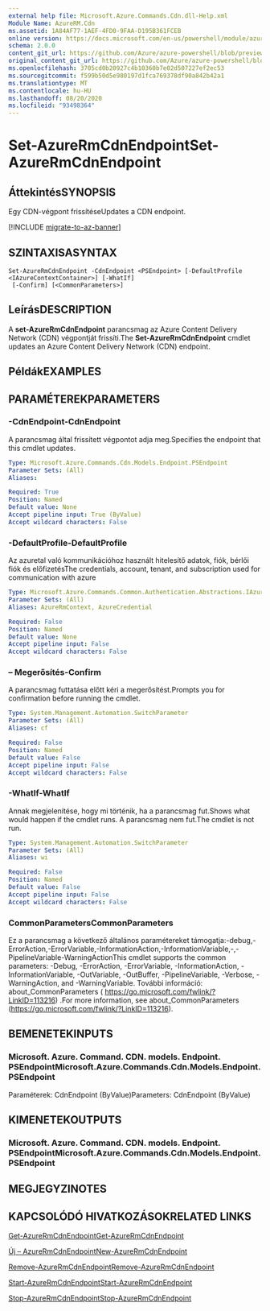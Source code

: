 ```yaml
---
external help file: Microsoft.Azure.Commands.Cdn.dll-Help.xml
Module Name: AzureRM.Cdn
ms.assetid: 1A84AF77-1AEF-4FD0-9FAA-D195B361FCEB
online version: https://docs.microsoft.com/en-us/powershell/module/azurerm.cdn/set-azurermcdnendpoint
schema: 2.0.0
content_git_url: https://github.com/Azure/azure-powershell/blob/preview/src/ResourceManager/Cdn/Commands.Cdn/help/Set-AzureRmCdnEndpoint.md
original_content_git_url: https://github.com/Azure/azure-powershell/blob/preview/src/ResourceManager/Cdn/Commands.Cdn/help/Set-AzureRmCdnEndpoint.md
ms.openlocfilehash: 3705cd0b20927c4b10360b7e02d507227ef2ec53
ms.sourcegitcommit: f599b50d5e980197d1fca769378df90a842b42a1
ms.translationtype: MT
ms.contentlocale: hu-HU
ms.lasthandoff: 08/20/2020
ms.locfileid: "93498364"
---
```

# <span data-ttu-id="bc995-101">Set-AzureRmCdnEndpoint</span><span class="sxs-lookup"><span data-stu-id="bc995-101">Set-AzureRmCdnEndpoint</span></span>

## <span data-ttu-id="bc995-102">Áttekintés</span><span class="sxs-lookup"><span data-stu-id="bc995-102">SYNOPSIS</span></span>
<span data-ttu-id="bc995-103">Egy CDN-végpont frissítése</span><span class="sxs-lookup"><span data-stu-id="bc995-103">Updates a CDN endpoint.</span></span>

[!INCLUDE [migrate-to-az-banner](../../includes/migrate-to-az-banner.md)]

## <span data-ttu-id="bc995-104">SZINTAXISA</span><span class="sxs-lookup"><span data-stu-id="bc995-104">SYNTAX</span></span>

```
Set-AzureRmCdnEndpoint -CdnEndpoint <PSEndpoint> [-DefaultProfile <IAzureContextContainer>] [-WhatIf]
 [-Confirm] [<CommonParameters>]
```

## <span data-ttu-id="bc995-105">Leírás</span><span class="sxs-lookup"><span data-stu-id="bc995-105">DESCRIPTION</span></span>
<span data-ttu-id="bc995-106">A **set-AzureRmCdnEndpoint** parancsmag az Azure Content Delivery Network (CDN) végpontját frissíti.</span><span class="sxs-lookup"><span data-stu-id="bc995-106">The **Set-AzureRmCdnEndpoint** cmdlet updates an Azure Content Delivery Network (CDN) endpoint.</span></span>

## <span data-ttu-id="bc995-107">Példák</span><span class="sxs-lookup"><span data-stu-id="bc995-107">EXAMPLES</span></span>

## <span data-ttu-id="bc995-108">PARAMÉTEREK</span><span class="sxs-lookup"><span data-stu-id="bc995-108">PARAMETERS</span></span>

### <span data-ttu-id="bc995-109">-CdnEndpoint</span><span class="sxs-lookup"><span data-stu-id="bc995-109">-CdnEndpoint</span></span>
<span data-ttu-id="bc995-110">A parancsmag által frissített végpontot adja meg.</span><span class="sxs-lookup"><span data-stu-id="bc995-110">Specifies the endpoint that this cmdlet updates.</span></span>

```yaml
Type: Microsoft.Azure.Commands.Cdn.Models.Endpoint.PSEndpoint
Parameter Sets: (All)
Aliases:

Required: True
Position: Named
Default value: None
Accept pipeline input: True (ByValue)
Accept wildcard characters: False
```

### <span data-ttu-id="bc995-111">-DefaultProfile</span><span class="sxs-lookup"><span data-stu-id="bc995-111">-DefaultProfile</span></span>
<span data-ttu-id="bc995-112">Az azuretal való kommunikációhoz használt hitelesítő adatok, fiók, bérlői fiók és előfizetés</span><span class="sxs-lookup"><span data-stu-id="bc995-112">The credentials, account, tenant, and subscription used for communication with azure</span></span>

```yaml
Type: Microsoft.Azure.Commands.Common.Authentication.Abstractions.IAzureContextContainer
Parameter Sets: (All)
Aliases: AzureRmContext, AzureCredential

Required: False
Position: Named
Default value: None
Accept pipeline input: False
Accept wildcard characters: False
```

### <span data-ttu-id="bc995-113">– Megerősítés</span><span class="sxs-lookup"><span data-stu-id="bc995-113">-Confirm</span></span>
<span data-ttu-id="bc995-114">A parancsmag futtatása előtt kéri a megerősítést.</span><span class="sxs-lookup"><span data-stu-id="bc995-114">Prompts you for confirmation before running the cmdlet.</span></span>

```yaml
Type: System.Management.Automation.SwitchParameter
Parameter Sets: (All)
Aliases: cf

Required: False
Position: Named
Default value: False
Accept pipeline input: False
Accept wildcard characters: False
```

### <span data-ttu-id="bc995-115">-WhatIf</span><span class="sxs-lookup"><span data-stu-id="bc995-115">-WhatIf</span></span>
<span data-ttu-id="bc995-116">Annak megjelenítése, hogy mi történik, ha a parancsmag fut.</span><span class="sxs-lookup"><span data-stu-id="bc995-116">Shows what would happen if the cmdlet runs.</span></span>
<span data-ttu-id="bc995-117">A parancsmag nem fut.</span><span class="sxs-lookup"><span data-stu-id="bc995-117">The cmdlet is not run.</span></span>

```yaml
Type: System.Management.Automation.SwitchParameter
Parameter Sets: (All)
Aliases: wi

Required: False
Position: Named
Default value: False
Accept pipeline input: False
Accept wildcard characters: False
```

### <span data-ttu-id="bc995-118">CommonParameters</span><span class="sxs-lookup"><span data-stu-id="bc995-118">CommonParameters</span></span>
<span data-ttu-id="bc995-119">Ez a parancsmag a következő általános paramétereket támogatja:-debug,-ErrorAction,-ErrorVariable,-InformationAction,-InformationVariable,-,-PipelineVariable-WarningAction</span><span class="sxs-lookup"><span data-stu-id="bc995-119">This cmdlet supports the common parameters: -Debug, -ErrorAction, -ErrorVariable, -InformationAction, -InformationVariable, -OutVariable, -OutBuffer, -PipelineVariable, -Verbose, -WarningAction, and -WarningVariable.</span></span> <span data-ttu-id="bc995-120">További információ: about_CommonParameters ( https://go.microsoft.com/fwlink/?LinkID=113216) .</span><span class="sxs-lookup"><span data-stu-id="bc995-120">For more information, see about_CommonParameters (https://go.microsoft.com/fwlink/?LinkID=113216).</span></span>

## <span data-ttu-id="bc995-121">BEMENETEK</span><span class="sxs-lookup"><span data-stu-id="bc995-121">INPUTS</span></span>

### <span data-ttu-id="bc995-122">Microsoft. Azure. Command. CDN. models. Endpoint. PSEndpoint</span><span class="sxs-lookup"><span data-stu-id="bc995-122">Microsoft.Azure.Commands.Cdn.Models.Endpoint.PSEndpoint</span></span>
<span data-ttu-id="bc995-123">Paraméterek: CdnEndpoint (ByValue)</span><span class="sxs-lookup"><span data-stu-id="bc995-123">Parameters: CdnEndpoint (ByValue)</span></span>

## <span data-ttu-id="bc995-124">KIMENETEK</span><span class="sxs-lookup"><span data-stu-id="bc995-124">OUTPUTS</span></span>

### <span data-ttu-id="bc995-125">Microsoft. Azure. Command. CDN. models. Endpoint. PSEndpoint</span><span class="sxs-lookup"><span data-stu-id="bc995-125">Microsoft.Azure.Commands.Cdn.Models.Endpoint.PSEndpoint</span></span>

## <span data-ttu-id="bc995-126">MEGJEGYZI</span><span class="sxs-lookup"><span data-stu-id="bc995-126">NOTES</span></span>

## <span data-ttu-id="bc995-127">KAPCSOLÓDÓ HIVATKOZÁSOK</span><span class="sxs-lookup"><span data-stu-id="bc995-127">RELATED LINKS</span></span>

[<span data-ttu-id="bc995-128">Get-AzureRmCdnEndpoint</span><span class="sxs-lookup"><span data-stu-id="bc995-128">Get-AzureRmCdnEndpoint</span></span>](./Get-AzureRmCdnEndpoint.md)

[<span data-ttu-id="bc995-129">Új – AzureRmCdnEndpoint</span><span class="sxs-lookup"><span data-stu-id="bc995-129">New-AzureRmCdnEndpoint</span></span>](./New-AzureRmCdnEndpoint.md)

[<span data-ttu-id="bc995-130">Remove-AzureRmCdnEndpoint</span><span class="sxs-lookup"><span data-stu-id="bc995-130">Remove-AzureRmCdnEndpoint</span></span>](./Remove-AzureRmCdnEndpoint.md)

[<span data-ttu-id="bc995-131">Start-AzureRmCdnEndpoint</span><span class="sxs-lookup"><span data-stu-id="bc995-131">Start-AzureRmCdnEndpoint</span></span>](./Start-AzureRmCdnEndpoint.md)

[<span data-ttu-id="bc995-132">Stop-AzureRmCdnEndpoint</span><span class="sxs-lookup"><span data-stu-id="bc995-132">Stop-AzureRmCdnEndpoint</span></span>](./Stop-AzureRmCdnEndpoint.md)


